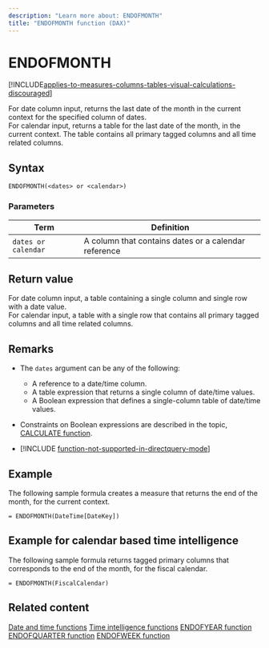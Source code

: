 ```yaml
---
description: "Learn more about: ENDOFMONTH"
title: "ENDOFMONTH function (DAX)"
---
```

# ENDOFMONTH

[!INCLUDE[applies-to-measures-columns-tables-visual-calculations-discouraged](includes/applies-to-measures-columns-tables-visual-calculations-discouraged.md)]

For date column input, returns the last date of the month in the current context for the specified column of dates.  
For calendar input, returns a table for the last date of the month, in the current context. The table contains all primary tagged columns and all time related columns.

## Syntax

```
ENDOFMONTH(<dates> or <calendar>)
```

### Parameters

|Term|Definition|
|--------|--------------|
|`dates or calendar`|A column that contains dates or a calendar reference|

## Return value

For date column input, a table containing a single column and single row with a date value.  
For calendar input, a table with a single row that contains all primary tagged columns and all time related columns.

## Remarks

- The `dates` argument can be any of the following:
  - A reference to a date/time column.
  - A table expression that returns a single column of date/time values.
  - A Boolean expression that defines a single-column table of date/time values.

- Constraints on Boolean expressions are described in the topic, [CALCULATE function](calculate-function-dax.md).

- [!INCLUDE [function-not-supported-in-directquery-mode](includes/function-not-supported-in-directquery-mode.md)]

## Example

The following sample formula creates a measure that returns the end of the month, for the current context.

```dax
= ENDOFMONTH(DateTime[DateKey])
```

## Example for calendar based time intelligence

The following sample formula returns tagged primary columns that corresponds to the end of the month, for the fiscal calendar.

```dax
= ENDOFMONTH(FiscalCalendar)
```

## Related content

[Date and time functions](date-and-time-functions-dax.md)
[Time intelligence functions](time-intelligence-functions-dax.md)
[ENDOFYEAR function](endofyear-function-dax.md)
[ENDOFQUARTER function](endofquarter-function-dax.md)
[ENDOFWEEK function](endofweek-function-dax.md)

